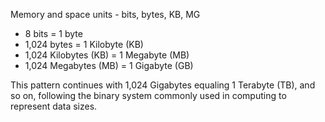 
Memory and space units - bits, bytes, KB, MG
- 8 bits = 1 byte
- 1,024 bytes = 1 Kilobyte (KB)
- 1,024 Kilobytes (KB) = 1 Megabyte (MB)
- 1,024 Megabytes (MB) = 1 Gigabyte (GB)

This pattern continues with 1,024 Gigabytes equaling 1 Terabyte (TB), and so on, following the binary system commonly used in computing to represent data sizes.
